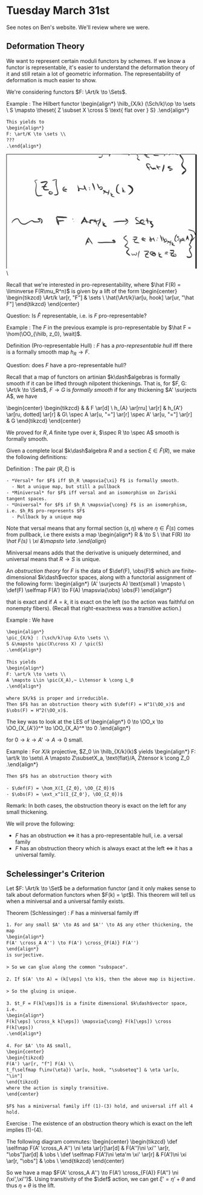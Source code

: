 # Tuesday March 31st

See notes on Ben's website.
We'll review where we were.

## Deformation Theory

We want to represent certain moduli functors by schemes.
If we know a functor is representable, it's easier to understand the deformation theory of it and still retain a lot of geometric information.
The representability of deformation is much easier to show.


We're considering functors $F: \Art/k \to \Sets$.

Example
:   The Hilbert functor
    \begin{align*}
    \hilb_{X/k} (\Sch/k)\op \to \sets \\
    S \mapsto \theset{ Z  \subset  X \cross S \text{ flat over } S}
    .\end{align*}

    This yields to
    \begin{align*}
    F: \art/K \to \sets \\
    ???
    .\end{align*}

![Image](figures/2020-03-31-12:44.png)\

Recall that we're interested in pro-representability, where $\hat F(R) = \liminverse F(R\mu_R^n)$ is given by a lift of the form
\begin{center}
\begin{tikzcd}
\Art/k \ar[r, "F"] & \sets \\
\hat{\Art/k}\ar[u, hook] \ar[ur, "\hat F"]
\end{tikzcd}
\end{center}

Question:
Is $\hat F$ representable, i.e. is $F$ pro-representable?

Example
:   The $F$ in the previous example is pro-representable by $\hat F = \hom(\OO_{\hilb, z_0}, \wait)$.

Definition (Pro-representable Hull)
: $F$ has a *pro-representable hull* iff there is a formally smooth map $h_R \to F$.

Question: does $F$ have a pro-representable hull?

Recall that a map of functors on artinian $k\dash$algebras is formally smooth if it can be lifted through nilpotent thickenings.
That is, for $F, G: \Art/k \to \Sets$, $F \to G$ is *formally smooth* if for any thickening $A' \surjects A$, we have

\begin{center}
\begin{tikzcd}
 & & F \ar[d] \\
h_{A} \ar[rru] \ar[r] & h_{A'} \ar[ru, dotted] \ar[r] & G\\
\spec A \ar[u, "="] \ar[r] \spec A' \ar[u, "="] \ar[r] & G
\end{tikzcd}
\end{center}

We proved for $R, A$ finite type over $k$, $\spec R \to \spec A$ smooth is formally smooth.

Given a complete local $k\dash$algebra $R$ and a section $\xi \in \hat F(R)$, we make the following definitions:

Definition
:   The pair $(R, \xi)$ is

    - *Versal* for $F$ iff $h_R \mapsvia{\xi} F$ is formally smooth.
      - Not a unique map, but still a pullback
    - *Miniversal* for $F$ iff versal and an isomorphism on Zariski tangent spaces.
    - *Universal* for $F$ if $h_R \mapsvia{\cong} F$ is an isomorphism, i.e. $h_R$ pro-represents $F$
      - Pullback by a unique map

Note that versal means that any formal section $(s, \eta)$ where $\eta \in \hat F(s)$ comes from pullback, i.e there exists a map
\begin{align*}
R & \to S \\
\hat F(R) *\to \hat F(s) \\
\xi &\mapsto \eta
.\end{align*}

Miniversal means adds that the derivative is uniquely determined, and universal means that $R\to S$ is unique.

An *obstruction theory* for $F$ is the data of $\def(F), \obs(F)$ which are finite-dimensional $k\dash$vector spaces, along with a functorial assignment of the following form:
\begin{align*}
(A' \surjects A) \text{small } \mapsto \\
\def(F) \selfmap F(A') \to F(A) \mapsvia{\obs} \obs(F)
\end{align*}

that is exact and if $A=k$, it is exact on the left (so the action was faithful on nonempty fibers).
(Recall that right-exactness was a transitive action.)

Example
:   We have

    \begin{align*}
    \pic_{X/k} : (\sch/k)\op &\to \sets \\
    S &\mapsto \pic(X\cross X) / \pic(S)
    .\end{align*}

    This yields
    \begin{align*}
    F: \art/k \to \sets \\
    A \mapsto L\in \pic(X_A),~ L\tensor k \cong L_0
    .\end{align*}

    where $X/k$ is proper and irreducible.
    Then $F$ has an obstruction theory with $\def(F) = H^1(\OO_x)$ and $\obs(F) = H^2(\OO_x)$.

The key was to look at the LES of
\begin{align*}
0 \to \OO_x \to \OO_{X_{A'}}^* \to \OO_{X_A}^* \to 0
.\end{align*}

for $0 \to k \to A' \to A \to 0$ small.

Example
:   For $X/k$ projective, $Z_0 \in \hilb_{X/k}(k)$ yields
    \begin{align*}
    F: \art/k \to \sets\\
    A \mapsto Z\subsetX_a, \text{flat}/A, Z\tensor k \cong Z_0
    .\end{align*}

    Then $F$ has an obstruction theory with

    - $\def(F) = \hom_X(I_{Z_0}, \OO_{Z_0})$
    - $\obs(F) = \ext_x^1(I_{Z_0'}, \OO_{Z_0})$

Remark:
In both cases, the obstruction theory is exact on the left for any small thickening.

We will prove the following:
- $F$ has an obstruction $\iff$ it has a pro-representable hull, i.e. a versal family
- $F$ has an obstruction theory which is always exact at the left $\iff$ it has a universal family.

## Schelessinger's Criterion

Let $F: \Art/k \to \Set$ be a deformation functor (and it only makes sense to talk about deformation functors when $F(k) = \pt$).
This theorem will tell us when a miniversal and a universal family exists.

Theorem (Schlessinger)
:   $F$ has a miniversal family iff

    1. For any small $A' \to A$ and $A'' \to A$ any other thickening, the map
    \begin{align*}
    F(A' \cross_A A'') \to F(A') \cross_{F(A)} F(A'')
    \end{align*}
    is surjective.

    > So we can glue along the common "subspace".

    2. If $(A' \to A) = (k[\eps] \to k)$, then the above map is bijective.

    > So the gluing is unique.

    3. $t_F = F(k[\eps])$ is a finite dimensional $k\dash$vector space, i.e.
    \begin{align*}
    F(k[\eps] \cross_k k[\eps]) \mapsvia{\cong} F(k[\eps]) \cross F(k[\eps])
    .\end{align*}

    4. For $A' \to A$ small,
    \begin{center}
    \begin{tikzcd}
    F(A') \ar[r, "f"] F(A) \\
    t_f\selfmap f\inv(\eta}) \ar[u, hook, "\subseteq"] & \eta \ar[u, "\in"]
    \end{tikzcd}
    where the action is simply transitive.
    \end{center}

    $F$ has a miniversal family iff (1)-(3) hold, and universal iff all 4 hold.


Exercise
: The existence of an obstruction theory which is exact on the left implies (1)-(4).

The following diagram commutes:
\begin{center}
\begin{tikzcd}
\def \selfmap F(A' \cross_A A'') \ni \eta \ar[r]\ar[d] & F(A'')\ni \xi'' \ar[r, "\obs"]\ar[d] & \obs \\
\def \selfmap F(A')\ni \eta'm \xi' \ar[r] & F(A')\ni \xi \ar[r, "\obs"] & \obs \\
\end{tikzcd}
\end{center}

So we have a map $F(A' \cross_A A'') \to F(A') \cross_{F(A)} F(A'') \ni (\xi',\xi'')$.
Using transitivity of the $\def$ action, we can get $\xi' = \eta' + \theta$ and thus $\eta + \theta$ is the lift.
